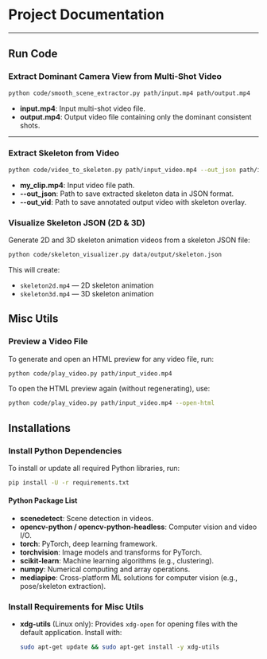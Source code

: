 # Project Documentation

---

## Run Code

### Extract Dominant Camera View from Multi-Shot Video

```bash
python code/smooth_scene_extractor.py path/input.mp4 path/output.mp4
```

* **input.mp4**: Input multi-shot video file.
* **output.mp4**: Output video file containing only the dominant consistent shots.

---

### Extract Skeleton from Video

```bash
python code/video_to_skeleton.py path/input_video.mp4 --out_json path/input.json --out_vid path/output.mp4
```

* **my\_clip.mp4**: Input video file path.
* **--out\_json**: Path to save extracted skeleton data in JSON format.
* **--out\_vid**: Path to save annotated output video with skeleton overlay.

### Visualize Skeleton JSON (2D & 3D)

Generate 2D and 3D skeleton animation videos from a skeleton JSON file:

```bash
python code/skeleton_visualizer.py data/output/skeleton.json
```

This will create:
- `skeleton2d.mp4` — 2D skeleton animation
- `skeleton3d.mp4` — 3D skeleton animation


## Misc Utils

### Preview a Video File


To generate and open an HTML preview for any video file, run:

```bash
python code/play_video.py path/input_video.mp4
```

To open the HTML preview again (without regenerating), use:

```bash
python code/play_video.py path/input_video.mp4 --open-html
```

## Installations

### Install Python Dependencies

To install or update all required Python libraries, run:

```bash
pip install -U -r requirements.txt
```

#### Python Package List

- **scenedetect**: Scene detection in videos.
- **opencv-python / opencv-python-headless**: Computer vision and video I/O.
- **torch**: PyTorch, deep learning framework.
- **torchvision**: Image models and transforms for PyTorch.
- **scikit-learn**: Machine learning algorithms (e.g., clustering).
- **numpy**: Numerical computing and array operations.
- **mediapipe**: Cross-platform ML solutions for computer vision (e.g., pose/skeleton extraction).

### Install Requirements for Misc Utils

- **xdg-utils** (Linux only): Provides `xdg-open` for opening files with the default application. Install with:
	```bash
	sudo apt-get update && sudo apt-get install -y xdg-utils
	```
